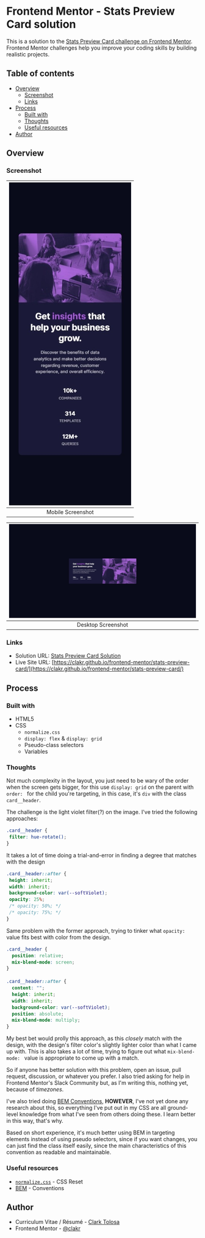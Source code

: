 # Frontend Mentor - Stats Preview Card solution

This is a solution to the [Stats Preview Card challenge on Frontend Mentor](https://www.frontendmentor.io/challenges/stats-preview-card-component-8JqbgoU62). Frontend Mentor challenges help you improve your coding skills by building realistic projects. 

## Table of contents

- [Overview](#overview)
  - [Screenshot](#screenshot)
  - [Links](#links)
- [Process](#process)
  - [Built with](#built-with)
  - [Thoughts](#thoughts)
  - [Useful resources](#useful-resources)
- [Author](#author)

## Overview

### Screenshot

| ![Mobile](./images/mobile.jpeg) |
|:--:|
|Mobile Screenshot|

| ![Desktop](./images/desktop.jpeg) |
|:--:|
|Desktop Screenshot|

### Links

- Solution URL: [Stats Preview Card Solution](https://github.com/clakr/frontend-mentor/tree/main/stats-preview-card)
- Live Site URL: [https://clakr.github.io/frontend-mentor/stats-preview-card/](https://clakr.github.io/frontend-mentor/stats-preview-card/)

## Process

### Built with

- HTML5
- CSS
  - `normalize.css`
  - `display: flex` & `display: grid`
  - Pseudo-class selectors
  - Variables

### Thoughts

Not much complexity in the layout, you just need to be wary of the order when the screen gets bigger, for this use `display: grid` on the parent with `order: ` for the child you're targeting, in this case, it's `div` with the class `card__header`.

The challenge is the light violet filter(?) on the image. I've tried the following approaches: 
 ```css
.card__header {
  filter: hue-rotate();
}
```
It takes a lot of time doing a trial-and-error in finding a degree that matches with the design
 ```css
.card__header::after {
  height: inherit;
  width: inherit;
  background-color: var(--softViolet);
  opacity: 25%;
  /* opacity: 50%; */
  /* opacity: 75%; */
}
```
Same problem with the former approach, trying to tinker what `opacity: ` value fits best with color from the design.
```css
.card__header {
  position: relative;
  mix-blend-mode: screen;
}

.card__header::after {
  content: "";
  height: inherit;
  width: inherit;
  background-color: var(--softViolet);
  position: absolute;
  mix-blend-mode: multiply;
}
``` 
My best bet would prolly this approach, as this _closely_ match with the design, with the design's filter color's slightly lighter color than what I came up with. This is also takes a lot of time, trying to figure out what `mix-blend-mode: ` value is appropriate to come up with a match.

So if anyone has better solution with this problem, open an issue, pull request, discussion, or whatever you prefer. I also tried asking for help in Frontend Mentor's Slack Community but, as I'm writing this, nothing yet, because of _timezones_. 

I've also tried doing [BEM Conventions](https://getbem.com/introduction/), **HOWEVER**, I've not yet done any research about this, so everything I've put out in my CSS are all ground-level knowledge from what I've seen from others doing these. I learn better in this way, that's why.

Based on short experience, it's much better using BEM in targeting elements instead of using pseudo selectors, since if you want changes, you can just find the class itself easily, since the main characteristics of this convention as readable and maintainable.

### Useful resources

- [`normalize.css`](https://www.joshwcomeau.com/css/custom-css-reset/) - CSS Reset
- [BEM](https://getbem.com/introduction/) - Conventions


## Author

- Curriculum Vitae / Résumé - [Clark Tolosa](https://clakr.vercel.app)
- Frontend Mentor - [@clakr](https://www.frontendmentor.io/profile/clakr)